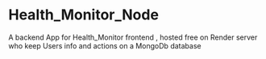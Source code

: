 # Health_Monitor_Node
A backend App for Health_Monitor frontend , hosted free on Render server who keep Users info and actions on a MongoDb database
